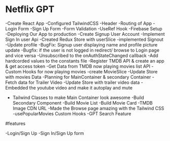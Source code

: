 # Netflix GPT

-Create React App
-Configured TailwindCSS
-Header
-Routing of App
-Login Form
-Sign Up Form
-Form Validation
-UseRef Hook
-Firebase Setup
-Deploying Our App to production
-Create Signup User Account
-Implement Sign In user Api
-Created Redux Store with userSlice
-implemented Signout
-Update profile
-BugFix: Signup user displaying name and profile picture update
-Bugfix: if the user is not logged in redirect/ browse to Login page and vice versa
-Unsubscribed to the onAuthStateChanged callback
-Add hardcorded values to the constants file
-Register TMDB API & create an app & get access token
-Get Data from TMDB now playing movies list API
-Custom Hooks for now playing movies
-create MovieSlice
-Update Store with movies Data
-Planning for MainContainer & secondary Container
-Fetch data for Trailer Video
-Update Store with trailer video data 
-Embedded the youtube video and make it autoplay and mute 
- Tailwind Classes to make Main Container look awesome
-Build Secondary Component
-Build Movie List
-Build Movie Card 
-TMDB Image CDN URL
-Made the Browse page amazing with the Tailwind CSS
-usePopularMovies Custom Hooks
-GPT Search Feature


#features

-Login/Sign Up
    -Sign In/Sign Up form